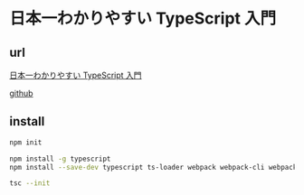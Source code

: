 # 日本一わかりやすい TypeScript 入門

## url

[日本一わかりやすい TypeScript 入門](https://www.youtube.com/watch?v=qSHlXcSces8&list=PLX8Rsrpnn3IW0REXnTWQp79mxCvHkIrad&index=2)

[github](https://github.com/deatiger/ts-basic-demo)

## install

```bash
npm init

npm install -g typescript
npm install --save-dev typescript ts-loader webpack webpack-cli webpack-dev-server

tsc --init
```
